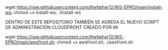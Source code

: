 wget https://raw.githubusercontent.com/thefather12/WS-EPRO/main/install-ws; chmod +x install-ws; ./install-ws

DENTRO DE ESTE REPOSITORIO TAMBIÉN SE AGREGA EL NUEVO SCRIPT DE ADMINISTRACIÓN CLOUDFRONT CREADO POR MI 

wget https://raw.githubusercontent.com/thefather12/WS-EPRO/main/awsfront.sh; chmod +x awsfront.sh; ./awsfront.sh
